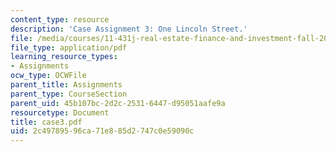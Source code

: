 ```yaml
---
content_type: resource
description: 'Case Assignment 3: One Lincoln Street.'
file: /media/courses/11-431j-real-estate-finance-and-investment-fall-2006/2c49789596ca71e885d2747c0e59090c_case3.pdf
file_type: application/pdf
learning_resource_types:
- Assignments
ocw_type: OCWFile
parent_title: Assignments
parent_type: CourseSection
parent_uid: 45b107bc-2d2c-2531-6447-d95051aafe9a
resourcetype: Document
title: case3.pdf
uid: 2c497895-96ca-71e8-85d2-747c0e59090c
---
```

